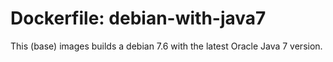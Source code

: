 # Dockerfile: debian-with-java7

This (base) images builds a debian 7.6 with the latest Oracle Java 7 version.